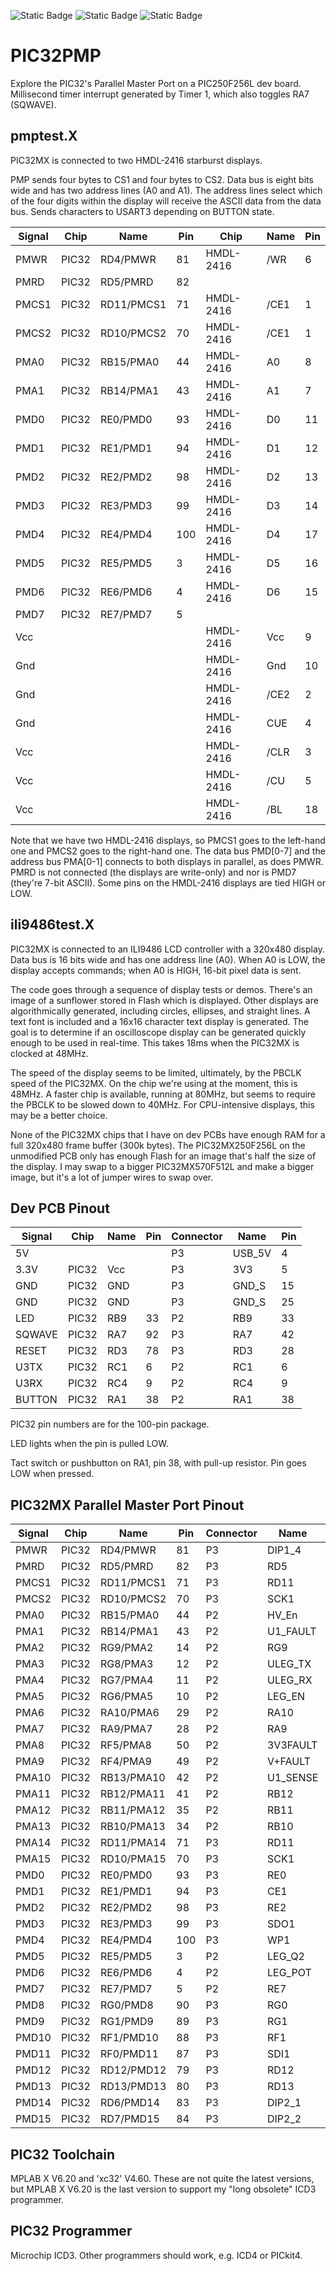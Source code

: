 ![Static Badge](https://img.shields.io/badge/MCU-PIC32MX-green "MCU:PIC32MX")
![Static Badge](https://img.shields.io/badge/IDE-MPLAB_X_V6.20-green "IDE:MPLAB_X_V6.20")
![Static Badge](https://img.shields.io/badge/BOARD-Reach_Leg_Test_PCB-green "BOARD:Reach Leg Test PCB")

# PIC32PMP #

Explore the PIC32's Parallel Master Port on a PIC250F256L dev board.
Millisecond timer interrupt generated by Timer 1,
which also toggles RA7 (SQWAVE).

## pmptest.X ##

PIC32MX is connected to two HMDL-2416 starburst displays.

PMP sends four bytes to CS1 and four bytes to CS2.
Data bus is eight bits wide and has two address lines (A0 and A1).
The address lines select which of the four digits within the display
will receive the ASCII data from the data bus.
Sends characters to USART3 depending on BUTTON state.

| Signal | Chip  | Name       | Pin | Chip      | Name | Pin |
|--------|-------|------------|-----|-----------|------|-----|
| PMWR   | PIC32 | RD4/PMWR   | 81  | HMDL-2416 | /WR  | 6   |
| PMRD   | PIC32 | RD5/PMRD   | 82  |           |      |     |
| PMCS1  | PIC32 | RD11/PMCS1 | 71  | HMDL-2416 | /CE1 | 1   |
| PMCS2  | PIC32 | RD10/PMCS2 | 70  | HMDL-2416 | /CE1 | 1   |
| PMA0   | PIC32 | RB15/PMA0  | 44  | HMDL-2416 | A0   | 8   |
| PMA1   | PIC32 | RB14/PMA1  | 43  | HMDL-2416 | A1   | 7   |
| PMD0   | PIC32 | RE0/PMD0   | 93  | HMDL-2416 | D0   | 11  |
| PMD1   | PIC32 | RE1/PMD1   | 94  | HMDL-2416 | D1   | 12  |
| PMD2   | PIC32 | RE2/PMD2   | 98  | HMDL-2416 | D2   | 13  |
| PMD3   | PIC32 | RE3/PMD3   | 99  | HMDL-2416 | D3   | 14  |
| PMD4   | PIC32 | RE4/PMD4   | 100 | HMDL-2416 | D4   | 17  |
| PMD5   | PIC32 | RE5/PMD5   | 3   | HMDL-2416 | D5   | 16  |
| PMD6   | PIC32 | RE6/PMD6   | 4   | HMDL-2416 | D6   | 15  |
| PMD7   | PIC32 | RE7/PMD7   | 5   |           |      |     |
| Vcc    |       |            |     | HMDL-2416 | Vcc  | 9   |
| Gnd    |       |            |     | HMDL-2416 | Gnd  | 10  |
| Gnd    |       |            |     | HMDL-2416 | /CE2 | 2   |
| Gnd    |       |            |     | HMDL-2416 | CUE  | 4   |
| Vcc    |       |            |     | HMDL-2416 | /CLR | 3   |
| Vcc    |       |            |     | HMDL-2416 | /CU  | 5   |
| Vcc    |       |            |     | HMDL-2416 | /BL  | 18  |

Note that we have two HMDL-2416 displays, so PMCS1 goes to the left-hand
one and PMCS2 goes to the right-hand one.
The data bus PMD[0-7] and the address bus PMA[0-1] connects to both
displays in parallel, as does PMWR.
PMRD is not connected (the displays are write-only) and nor is PMD7
(they're 7-bit ASCII).
Some pins on the HMDL-2416 displays are tied HIGH or LOW.

## ili9486test.X ##

PIC32MX is connected to an ILI9486 LCD controller with a 320x480 display.
Data bus is 16 bits wide and has one address line (A0).
When A0 is LOW, the display accepts commands;
when A0 is HIGH, 16-bit pixel data is sent.

The code goes through a sequence of display tests or demos.
There's an image of a sunflower stored in Flash which is displayed.
Other displays are algorithmically generated, including circles,
ellipses, and straight lines.
A text font is included and a 16x16 character text display is generated.
The goal is to determine if an oscilloscope display can be
generated quickly enough to be used in real-time.
This takes 18ms when the PIC32MX is clocked at 48MHz.

The speed of the display seems to be limited, ultimately,
by the PBCLK speed of the PIC32MX.
On the chip we're using at the moment, this is 48MHz.
A faster chip is available, running at 80MHz,
but seems to require the PBCLK to be slowed down to 40MHz.
For CPU-intensive displays, this may be a better choice.

None of the PIC32MX chips that I have on dev PCBs have enough RAM for a full
320x480 frame buffer (300k bytes).
The PIC32MX250F256L on the unmodified PCB only has enough Flash for an image
that's half the size of the display.
I may swap to a bigger PIC32MX570F512L and make a bigger image,
but it's a lot of jumper wires to swap over.

## Dev PCB Pinout ##

| Signal | Chip  | Name       | Pin | Connector | Name     | Pin |
|--------|-------|------------|-----|-----------|----------|-----|
| 5V     |       |            |     |    P3     | USB_5V   | 4   |
| 3.3V   | PIC32 | Vcc        |     |    P3     | 3V3      | 5   |
| GND    | PIC32 | GND        |     |    P3     | GND_S    | 15  |
| GND    | PIC32 | GND        |     |    P3     | GND_S    | 25  |
| LED    | PIC32 | RB9        | 33  |    P2     | RB9      | 33  |
| SQWAVE | PIC32 | RA7        | 92  |    P3     | RA7      | 42  |
| RESET  | PIC32 | RD3        | 78  |    P3     | RD3      | 28  |
| U3TX   | PIC32 | RC1        | 6   |    P2     | RC1      | 6   |
| U3RX   | PIC32 | RC4        | 9   |    P2     | RC4      | 9   |
| BUTTON | PIC32 | RA1        | 38  |    P2     | RA1      | 38  |

PIC32 pin numbers are for the 100-pin package.

LED lights when the pin is pulled LOW.

Tact switch or pushbutton on RA1, pin 38, with pull-up resistor.
Pin goes LOW when pressed.

## PIC32MX Parallel Master Port Pinout ##

| Signal | Chip  | Name       | Pin | Connector | Name     | Pin |
|--------|-------|------------|-----|-----------|----------|-----|
| PMWR   | PIC32 | RD4/PMWR   | 81  |    P3     | DIP1_4   | 31  |
| PMRD   | PIC32 | RD5/PMRD   | 82  |    P3     | RD5      | 32  |
| PMCS1  | PIC32 | RD11/PMCS1 | 71  |    P3     | RD11     | 21  |
| PMCS2  | PIC32 | RD10/PMCS2 | 70  |    P3     | SCK1     | 20  |
| PMA0   | PIC32 | RB15/PMA0  | 44  |    P2     | HV_En    | 44  |
| PMA1   | PIC32 | RB14/PMA1  | 43  |    P2     | U1_FAULT | 43  |
| PMA2   | PIC32 | RG9/PMA2   | 14  |    P2     | RG9      | 14  |
| PMA3   | PIC32 | RG8/PMA3   | 12  |    P2     | ULEG_TX  | 12  |
| PMA4   | PIC32 | RG7/PMA4   | 11  |    P2     | ULEG_RX  | 11  |
| PMA5   | PIC32 | RG6/PMA5   | 10  |    P2     | LEG_EN   | 10  |
| PMA6   | PIC32 | RA10/PMA6  | 29  |    P2     | RA10     | 29  |
| PMA7   | PIC32 | RA9/PMA7   | 28  |    P2     | RA9      | 28  |
| PMA8   | PIC32 | RF5/PMA8   | 50  |    P2     | 3V3FAULT | 50  |
| PMA9   | PIC32 | RF4/PMA9   | 49  |    P2     | V+FAULT  | 49  |
| PMA10  | PIC32 | RB13/PMA10 | 42  |    P2     | U1_SENSE | 42  |
| PMA11  | PIC32 | RB12/PMA11 | 41  |    P2     | RB12     | 41  |
| PMA12  | PIC32 | RB11/PMA12 | 35  |    P2     | RB11     | 35  |
| PMA13  | PIC32 | RB10/PMA13 | 34  |    P2     | RB10     | 34  |
| PMA14  | PIC32 | RD11/PMA14 | 71  |    P3     | RD11     | 21  |
| PMA15  | PIC32 | RD10/PMA15 | 70  |    P3     | SCK1     | 20  |
| PMD0   | PIC32 | RE0/PMD0   | 93  |    P3     | RE0      | 43  |
| PMD1   | PIC32 | RE1/PMD1   | 94  |    P3     | CE1      | 44  |
| PMD2   | PIC32 | RE2/PMD2   | 98  |    P3     | RE2      | 48  |
| PMD3   | PIC32 | RE3/PMD3   | 99  |    P3     | SDO1     | 49  |
| PMD4   | PIC32 | RE4/PMD4   | 100 |    P3     | WP1      | 50  |
| PMD5   | PIC32 | RE5/PMD5   | 3   |    P2     | LEG_Q2   |  3  |
| PMD6   | PIC32 | RE6/PMD6   | 4   |    P2     | LEG_POT  |  4  |
| PMD7   | PIC32 | RE7/PMD7   | 5   |    P2     | RE7      |  5  |
| PMD8   | PIC32 | RG0/PMD8   | 90  |    P3     | RG0      | 40  |
| PMD9   | PIC32 | RG1/PMD9   | 89  |    P3     | RG1      | 39  |
| PMD10  | PIC32 | RF1/PMD10  | 88  |    P3     | RF1      | 38  |
| PMD11  | PIC32 | RF0/PMD11  | 87  |    P3     | SDI1     | 37  |
| PMD12  | PIC32 | RD12/PMD12 | 79  |    P3     | RD12     | 29  |
| PMD13  | PIC32 | RD13/PMD13 | 80  |    P3     | RD13     | 30  |
| PMD14  | PIC32 | RD6/PMD14  | 83  |    P3     | DIP2_1   | 33  |
| PMD15  | PIC32 | RD7/PMD15  | 84  |    P3     | DIP2_2   | 34  |

## PIC32 Toolchain ##

MPLAB X V6.20 and 'xc32' V4.60.
These are not quite the latest versions,
but MPLAB X V6.20 is the last version to support my "long obsolete" ICD3 programmer.

## PIC32 Programmer ##

Microchip ICD3.
Other programmers should work, e.g. ICD4 or PICkit4.




